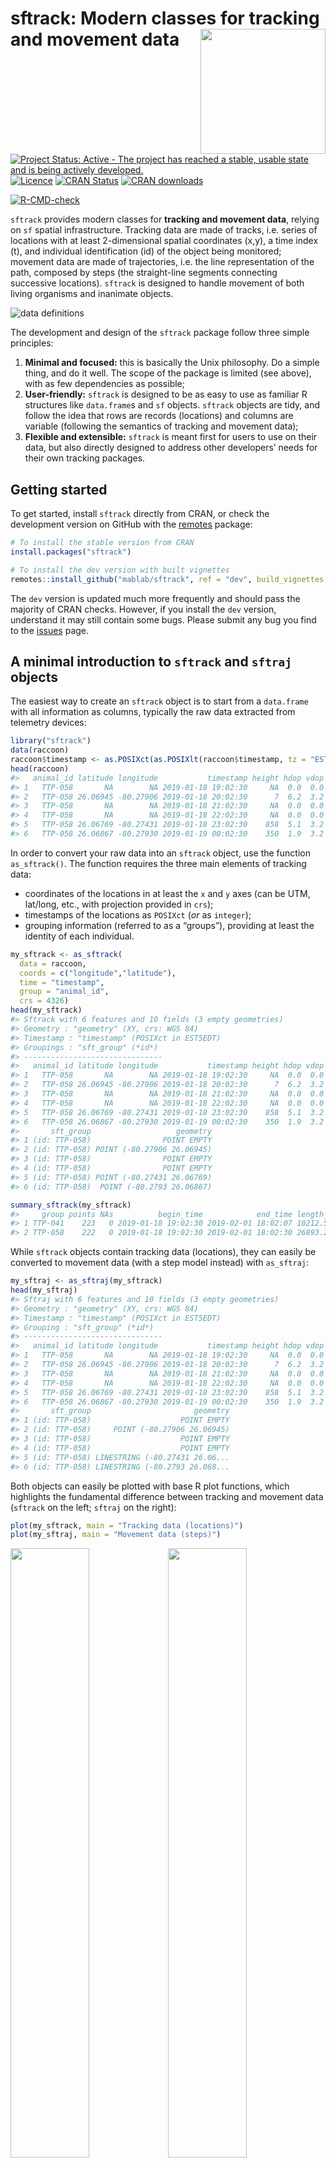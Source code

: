 
<!-- README.md is generated from README.Rmd. Please edit that file -->

# sftrack: Modern classes for tracking and movement data <img src="man/figures/sftrack-logo-200-transp-bg.png" align="right" width="200px"/>

<!-- badges: start -->

[![Project Status: Active - The project has reached a stable, usable
state and is being actively
developed.](https://www.repostatus.org/badges/latest/active.svg)](https://www.repostatus.org/#active)
[![Licence](https://img.shields.io/badge/license-MIT-green)](https://opensource.org/license/mit/)
[![CRAN
Status](http://www.r-pkg.org/badges/version/sftrack)](https://CRAN.R-project.org/package=sftrack)
[![CRAN
downloads](https://cranlogs.r-pkg.org/badges/sftrack)](https://CRAN.R-project.org/package=sftrack)
<!-- [![Build Status: master](https://travis-ci.org/mablab/sftrack.svg?branch=master)](https://travis-ci.org/mablab/sftrack)  -->
<!-- [![Build Status: -->
<!-- dev](https://img.shields.io/travis/mablab/sftrack/dev.svg?label=dev+build)](https://travis-ci.org/mablab/sftrack)  -->
[![R-CMD-check](https://github.com/mablab/sftrack/workflows/R-CMD-check/badge.svg)](https://github.com/mablab/sftrack/actions)
<!-- badges: end -->

`sftrack` provides modern classes for **tracking and movement data**,
relying on `sf` spatial infrastructure. Tracking data are made of
tracks, i.e. series of locations with at least 2-dimensional spatial
coordinates (x,y), a time index (t), and individual identification (id)
of the object being monitored; movement data are made of trajectories,
i.e. the line representation of the path, composed by steps (the
straight-line segments connecting successive locations). `sftrack` is
designed to handle movement of both living organisms and inanimate
objects.

![data definitions](man/figures/definitions-512.png "data definitions")

The development and design of the `sftrack` package follow three simple
principles:

1.  **Minimal and focused:** this is basically the Unix philosophy. Do a
    simple thing, and do it well. The scope of the package is limited
    (see above), with as few dependencies as possible;
2.  **User-friendly:** `sftrack` is designed to be as easy to use as
    familiar R structures like `data.frame`s and `sf` objects. `sftrack`
    objects are tidy, and follow the idea that rows are records
    (locations) and columns are variable (following the semantics of
    tracking and movement data);
3.  **Flexible and extensible:** `sftrack` is meant first for users to
    use on their data, but also directly designed to address other
    developers’ needs for their own tracking packages.

## Getting started

To get started, install `sftrack` directly from CRAN, or check the
development version on GitHub with the
[remotes](https://cran.r-project.org/package=remotes) package:

``` r
# To install the stable version from CRAN
install.packages("sftrack")

# To install the dev version with built vignettes
remotes::install_github("mablab/sftrack", ref = "dev", build_vignettes = TRUE)
```

The `dev` version is updated much more frequently and should pass the
majority of CRAN checks. However, if you install the `dev` version,
understand it may still contain some bugs. Please submit any bug you
find to the [issues](https://github.com/mablab/sftrack/issues) page.

## A minimal introduction to `sftrack` and `sftraj` objects

The easiest way to create an `sftrack` object is to start from a
`data.frame` with all information as columns, typically the raw data
extracted from telemetry devices:

``` r
library("sftrack")
data(raccoon)
raccoon$timestamp <- as.POSIXct(as.POSIXlt(raccoon$timestamp, tz = "EST5EDT"))
head(raccoon)
#>   animal_id latitude longitude           timestamp height hdop vdop fix
#> 1   TTP-058       NA        NA 2019-01-18 19:02:30     NA  0.0  0.0  NO
#> 2   TTP-058 26.06945 -80.27906 2019-01-18 20:02:30      7  6.2  3.2  2D
#> 3   TTP-058       NA        NA 2019-01-18 21:02:30     NA  0.0  0.0  NO
#> 4   TTP-058       NA        NA 2019-01-18 22:02:30     NA  0.0  0.0  NO
#> 5   TTP-058 26.06769 -80.27431 2019-01-18 23:02:30    858  5.1  3.2  2D
#> 6   TTP-058 26.06867 -80.27930 2019-01-19 00:02:30    350  1.9  3.2  3D
```

In order to convert your raw data into an `sftrack` object, use the
function `as_sftrack()`. The function requires the three main elements
of tracking data:

  - coordinates of the locations in at least the `x` and `y` axes (can
    be UTM, lat/long, etc., with projection provided in `crs`);
  - timestamps of the locations as `POSIXct` (*or* as `integer`);
  - grouping information (referred to as a “groups”), providing at least
    the identity of each individual.

<!-- end list -->

``` r
my_sftrack <- as_sftrack(
  data = raccoon,
  coords = c("longitude","latitude"),
  time = "timestamp",
  group = "animal_id",
  crs = 4326)
head(my_sftrack)
#> Sftrack with 6 features and 10 fields (3 empty geometries) 
#> Geometry : "geometry" (XY, crs: WGS 84) 
#> Timestamp : "timestamp" (POSIXct in EST5EDT) 
#> Groupings : "sft_group" (*id*) 
#> -------------------------------
#>   animal_id latitude longitude           timestamp height hdop vdop fix
#> 1   TTP-058       NA        NA 2019-01-18 19:02:30     NA  0.0  0.0  NO
#> 2   TTP-058 26.06945 -80.27906 2019-01-18 20:02:30      7  6.2  3.2  2D
#> 3   TTP-058       NA        NA 2019-01-18 21:02:30     NA  0.0  0.0  NO
#> 4   TTP-058       NA        NA 2019-01-18 22:02:30     NA  0.0  0.0  NO
#> 5   TTP-058 26.06769 -80.27431 2019-01-18 23:02:30    858  5.1  3.2  2D
#> 6   TTP-058 26.06867 -80.27930 2019-01-19 00:02:30    350  1.9  3.2  3D
#>       sft_group                   geometry
#> 1 (id: TTP-058)                POINT EMPTY
#> 2 (id: TTP-058) POINT (-80.27906 26.06945)
#> 3 (id: TTP-058)                POINT EMPTY
#> 4 (id: TTP-058)                POINT EMPTY
#> 5 (id: TTP-058) POINT (-80.27431 26.06769)
#> 6 (id: TTP-058)  POINT (-80.2793 26.06867)
```

``` r
summary_sftrack(my_sftrack)
#>     group points NAs          begin_time            end_time length_m
#> 1 TTP-041    223   0 2019-01-18 19:02:30 2019-02-01 18:02:07 10212.55
#> 2 TTP-058    222   0 2019-01-18 19:02:30 2019-02-01 18:02:30 26893.27
```

While `sftrack` objects contain tracking data (locations), they can
easily be converted to movement data (with a step model instead) with
`as_sftraj`:

``` r
my_sftraj <- as_sftraj(my_sftrack)
head(my_sftraj)
#> Sftraj with 6 features and 10 fields (3 empty geometries) 
#> Geometry : "geometry" (XY, crs: WGS 84) 
#> Timestamp : "timestamp" (POSIXct in EST5EDT) 
#> Grouping : "sft_group" (*id*) 
#> -------------------------------
#>   animal_id latitude longitude           timestamp height hdop vdop fix
#> 1   TTP-058       NA        NA 2019-01-18 19:02:30     NA  0.0  0.0  NO
#> 2   TTP-058 26.06945 -80.27906 2019-01-18 20:02:30      7  6.2  3.2  2D
#> 3   TTP-058       NA        NA 2019-01-18 21:02:30     NA  0.0  0.0  NO
#> 4   TTP-058       NA        NA 2019-01-18 22:02:30     NA  0.0  0.0  NO
#> 5   TTP-058 26.06769 -80.27431 2019-01-18 23:02:30    858  5.1  3.2  2D
#> 6   TTP-058 26.06867 -80.27930 2019-01-19 00:02:30    350  1.9  3.2  3D
#>       sft_group                       geometry
#> 1 (id: TTP-058)                    POINT EMPTY
#> 2 (id: TTP-058)     POINT (-80.27906 26.06945)
#> 3 (id: TTP-058)                    POINT EMPTY
#> 4 (id: TTP-058)                    POINT EMPTY
#> 5 (id: TTP-058) LINESTRING (-80.27431 26.06...
#> 6 (id: TTP-058) LINESTRING (-80.2793 26.068...
```

Both objects can easily be plotted with base R plot functions, which
highlights the fundamental difference between tracking and movement data
(`sftrack` on the left; `sftraj` on the right):

``` r
plot(my_sftrack, main = "Tracking data (locations)")
plot(my_sftraj, main = "Movement data (steps)")
```

<img src="man/figures/README-plot-1.png" width="50%" /><img src="man/figures/README-plot-2.png" width="50%" />

## Roadmap

  - Data class converters from the main tracking packages, such as
    `move::Move` and `trackeR::trackeRdata`, integrated into
    `as_sftrack`;
  - More plotting options for tracks and trajectories (in base R and
    `ggplot2`);
  - Provide Gantt chart-like or chronogram-like graphs;
  - Dynamic exploration of trajectories.

## How can you help?

1.  **Submit any bug you find to the
    [issues](https://github.com/mablab/sftrack/issues) page;**
2.  Address open questions (see below);
3.  Contribute use cases (see below).

### Address open questions: *We need your feedback\!*

While the foundations of the package are now pretty solid, we are still
dealing with open questions about several aspects of the package,
including the names of `sftrack` variables (e.g. coordinates,
timestamps, id and error), the structure of the grouping factor, or the
structure of the error term.

If you have strong opinions or simply want to help on the technical
side, we invite you to comment on those [open issues
here](https://github.com/mablab/sftrack/labels/question).

### Contribute use cases: *We need your feedback\!*

We also need to precisely understand what is expected from such a
package. The idea here is to collect all possible use cases for a
trajectory object in R. We know they are multiple, and will contribute
our own use cases — however, we want `sftrack` to be as useful as
possible, and to act as a center piece for movement in R, so we need you
to tell us how you would use it. **In other words, we want to understand
what you expect from such a package, as a user or as a developer.** For
this, we ask you to fill out special issues in the GitHub tracker of the
package, following the [‘Use case’
template](https://github.com/mablab/sftrack/issues/new?assignees=&labels=&template=use-case.md&title=%5BUse+case%5D+Change+this+title).

Use cases do not need to be very complicated, but need to present a
specific use in human terms, the technical requirements associated to
it, and the input and output of the use case. Such use case could look
like this:

> **\[Use case\] Amazing plot for trajectory**
> 
> **Use case:**
> 
> Plot a trajectory using my `special_trajplot` function, which shows
> \[something amazing\].
> 
> **Requirements:**
> 
>   - spatial coordinates (x,y) as geographic coordinates with
>     projection information
> 
>   - a time (t) as POSIXt object, ordered in time
> 
>   - information that identifies individuals (e.g. animal) for each
>     location
> 
>   - data associated to each location directly accessible
> 
> **Input:** a `sftrack` object
> 
> **Output:** a plot with \[something amazing\] about the trajectory
> 
> **Additional information:** See my `special_trajplot` function here
> \[with link\].

Another example could be like this:

> **\[Use case\] Fill in missing locations in a sequence**
> 
> **Use case:** Fill in the missing locations of a trajectory that
> contains spatial or temporal gaps. (for instance coming from GPS with
> failed fixes); In other words add in the missing values of a
> trajectory, i.e. timestamps with no geographic coordinates.
> 
> **Requirements:**
> 
>   - a time (t) as POSIXt object, ordered in time
> 
>   - information that identifies sequences of locations (optional, if
>     several sequences), which could be different circuits of one
>     individual, or different individuals, etc.
> 
>   - `sftrack` should be capable of handling/storing missing values
> 
> **Input:** a `sftrack` object
> 
> **Output:** a `sftrack` object with additional timestamps for gaps
> (but otherwise identical in every way to the original `sftrack`)
> 
> **Additional information:** See `adehabitatLT::setNA`, which does
> exactly that on `ltraj` objects.
